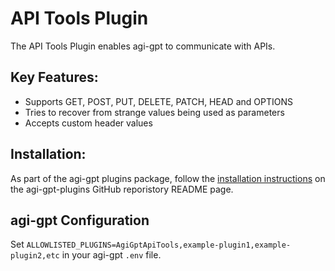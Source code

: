 # API Tools Plugin

The API Tools Plugin enables agi-gpt to communicate with APIs.

## Key Features:
- Supports GET, POST, PUT, DELETE, PATCH, HEAD and OPTIONS
- Tries to recover from strange values being used as parameters
- Accepts custom header values

## Installation:
As part of the agi-gpt plugins package, follow the [installation instructions](https://github.com/coozila/agi-gpt-plugins) on the agi-gpt-plugins GitHub reporistory README page.

## agi-gpt Configuration
Set `ALLOWLISTED_PLUGINS=AgiGptApiTools,example-plugin1,example-plugin2,etc` in your agi-gpt `.env` file.
